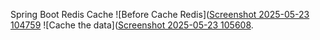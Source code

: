 Spring Boot Redis Cache
![Before Cache Redis]([Screenshot 2025-05-23 104759](https://github.com/user-attachments/assets/cd40ddc3-6fa8-4b1f-b226-bf75fbe6b565)
![Cache the data]([Screenshot 2025-05-23 105608](https://github.com/user-attachments/assets/7f23f21c-b72b-4b80-8edf-085ab872fa6d).
